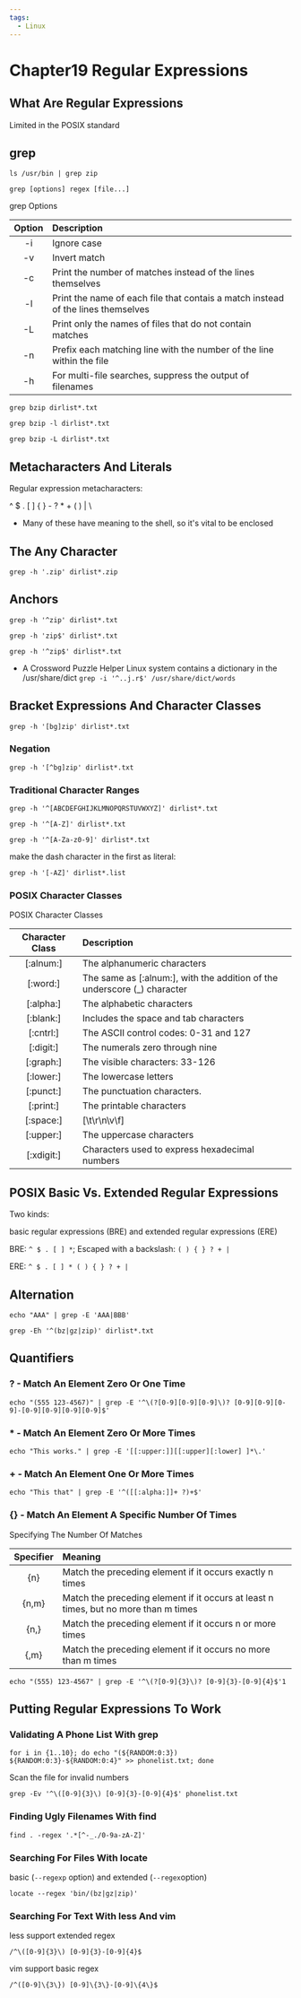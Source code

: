 ```yaml
---
tags:
  - Linux
---
```


# Chapter19 Regular Expressions

## What Are Regular Expressions

Limited in the POSIX standard

## grep

`ls /usr/bin | grep zip`

`grep [options] regex [file...]`

grep Options

| Option | Description                                                                      |
| :----: | :------------------------------------------------------------------------------- |
|   -i   | Ignore case                                                                      |
|   -v   | Invert match                                                                     |
|   -c   | Print the number of matches instead of the lines themselves                      |
|   -l   | Print the name of each file that contais a match instead of the lines themselves |
|   -L   | Print only the names of files that do not contain matches                        |
|   -n   | Prefix each matching line with the number of the line within the file            |
|   -h   | For multi-file searches, suppress the output of filenames                        |

`grep bzip dirlist*.txt`

`grep bzip -l dirlist*.txt`

`grep bzip -L dirlist*.txt`

## Metacharacters And Literals

Regular expression metacharacters:

^ \$ . [ ] { } - ? \* + ( ) | \

- Many of these have meaning to the shell, so it's vital to be enclosed

## The Any Character

`grep -h '.zip' dirlist*.zip`

## Anchors

`grep -h '^zip' dirlist*.txt`

`grep -h 'zip$' dirlist*.txt`

`grep -h '^zip$' dirlist*.txt`

- A Crossword Puzzle Helper
  Linux system contains a dictionary in the /usr/share/dict
  `grep -i '^..j.r$' /usr/share/dict/words`

## Bracket Expressions And Character Classes

`grep -h '[bg]zip' dirlist*.txt`

### Negation

`grep -h '[^bg]zip' dirlist*.txt`

### Traditional Character Ranges

`grep -h '^[ABCDEFGHIJKLMNOPQRSTUVWXYZ]' dirlist*.txt`

`grep -h '^[A-Z]' dirlist*.txt`

`grep -h '^[A-Za-z0-9]' dirlist*.txt`

make the dash character in the first as literal:

`grep -h '[-AZ]' dirlist*.list`

### POSIX Character Classes

POSIX Character Classes

| Character Class | Description                                                               |
| :-------------: | :------------------------------------------------------------------------ |
|    [:alnum:]    | The alphanumeric characters                                               |
|    [:word:]     | The same as [:alnum:], with the addition of the underscore (\_) character |
|    [:alpha:]    | The alphabetic characters                                                 |
|    [:blank:]    | Includes the space and tab characters                                     |
|    [:cntrl:]    | The ASCII control codes: 0-31 and 127                                     |
|    [:digit:]    | The numerals zero through nine                                            |
|    [:graph:]    | The visible characters: 33-126                                            |
|    [:lower:]    | The lowercase letters                                                     |
|    [:punct:]    | The punctuation characters.                                               |
|    [:print:]    | The printable characters                                                  |
|    [:space:]    | [\t\r\n\v\f]                                                              |
|    [:upper:]    | The uppercase characters                                                  |
|   [:xdigit:]    | Characters used to express hexadecimal numbers                            |

## POSIX Basic Vs. Extended Regular Expressions

Two kinds:

basic regular expressions (BRE) and extended regular expressions (ERE)

BRE: `^ $ . [ ] *`; Escaped with a backslash: `( ) { } ? + |`

ERE: `^ $ . [ ] * ( ) { } ? + |`

## Alternation

`echo "AAA" | grep -E 'AAA|BBB'`

`grep -Eh '^(bz|gz|zip)' dirlist*.txt`

## Quantifiers

### ? - Match An Element Zero Or One Time

`echo "(555 123-4567)" | grep -E '^\(?[0-9][0-9][0-9]\)? [0-9][0-9][0-9]-[0-9][0-9][0-9][0-9]$'`

### \* - Match An Element Zero Or More Times

`echo "This works." | grep -E '[[:upper:]][[:upper][:lower] ]*\.'`

### + - Match An Element One Or More Times

`echo "This that" | grep -E '^([[:alpha:]]+ ?)+$'`

### {} - Match An Element A Specific Number Of Times

Specifying The Number Of Matches

| Specifier | Meaning                                                                             |
| :-------: | :---------------------------------------------------------------------------------- |
|    {n}    | Match the preceding element if it occurs exactly n times                            |
|   {n,m}   | Match the preceding element if it occurs at least n times, but no more than m times |
|   {n,}    | Match the preceding element if it occurs n or more times                            |
|   {,m}    | Match the preceding element if it occurs no more than m times                       |

`echo "(555) 123-4567" | grep -E '^\(?[0-9]{3}\)? [0-9]{3}-[0-9]{4}$'1`

## Putting Regular Expressions To Work

### Validating A Phone List With grep

`for i in {1..10}; do echo "(${RANDOM:0:3}) ${RANDOM:0:3}-${RANDOM:0:4}" >> phonelist.txt; done`

Scan the file for invalid numbers

`grep -Ev '^\([0-9]{3}\) [0-9]{3}-[0-9]{4}$' phonelist.txt`

### Finding Ugly Filenames With find

`find . -regex '.*[^-_./0-9a-zA-Z]'`

### Searching For Files With locate

basic (`--regexp` option) and extended (`--regex`option)

`locate --regex 'bin/(bz|gz|zip)'`

### Searching For Text With less And vim

less support extended regex

`/^\([0-9]{3}\) [0-9]{3}-[0-9]{4}$`

vim support basic regex

`/^([0-9]\{3\}) [0-9]\{3\}-[0-9]\{4\}$`
